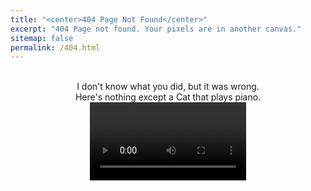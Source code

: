 ```yaml
---
title: "<center>404 Page Not Found</center>"
excerpt: "404 Page not found. Your pixels are in another canvas."
sitemap: false
permalink: /404.html
---
```

<head>
<!-- Global site tag (gtag.js) - Google Analytics -->
<script async src="https://www.googletagmanager.com/gtag/js?id=UA-157295670-1"></script>
<script>
  window.dataLayer = window.dataLayer || [];
  function gtag(){dataLayer.push(arguments);}
  gtag('js', new Date());

  gtag('config', 'UA-157295670-1');
</script>
</head>
<br>
<center>I don't know what you did, but it was wrong.</center> 
<center>Here's nothing except a Cat that plays piano.</center>
<center><video controls width="250">

    <source src="/files/cat_piano.mp4"
            type="video/webm">

    <source src="/files/cat_piano.mp4"
            type="video/mp4">

    You can't watch this video, because you're Browser is trash.
</video></center>

